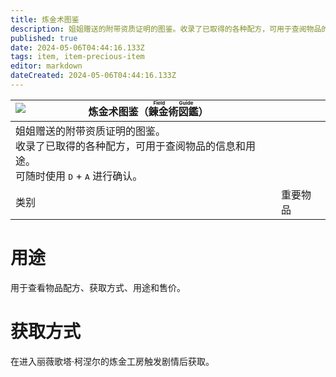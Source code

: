 ```yaml
---
title: 炼金术图鉴
description: 姐姐赠送的附带资质证明的图鉴。收录了已取得的各种配方，可用于查阅物品的信息和用途。
published: true
date: 2024-05-06T04:44:16.133Z
tags: item, item-precious-item
editor: markdown
dateCreated: 2024-05-06T04:44:16.133Z
---
```


| <img style="float: left;" src="此处放物品图标" />炼金术图鉴（<ruby>錬金術図鑑<rt>Field Guide</rt></ruby>） ||
| - | - |
| 姐姐赠送的附带资质证明的图鉴。<br>收录了已取得的各种配方，可用于查阅物品的信息和用途。<br>可随时使用 <kbd>D</kbd> + <kbd>A</kbd> 进行确认。 ||
| 类别 | 重要物品 |

# 用途
用于查看物品配方、获取方式、用途和售价。

# 获取方式
在进入丽薇歌塔·柯涅尔的炼金工房触发剧情后获取。